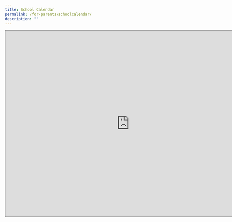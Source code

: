 ```yaml
---
title: School Calendar
permalink: /for-parents/schoolcalendar/
description: ""
---
```



<iframe src="https://calendar.google.com/calendar/embed?height=600&wkst=1&bgcolor=%23ffffff&ctz=Asia%2FSingapore&src=Y181M3BrZDNiZHUxYW1nNW1ub25sOWlvYmtuNEBncm91cC5jYWxlbmRhci5nb29nbGUuY29t&color=%23AD1457" style="border:solid 1px #777" width="800" height="600" frameborder="0" scrolling="no"></iframe>